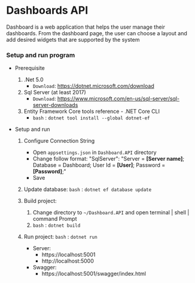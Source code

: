 # Dashboards API

Dashboard is a web application that helps the user manage their dashboards. From the dashboard page, the user can choose a layout and add desired widgets that are supported by the system

### Setup and run program

* Prerequisite
  1. .Net 5.0
     - `Download`: https://dotnet.microsoft.com/download
  2. Sql Server (at least 2017)
     - `Download`: https://www.microsoft.com/en-us/sql-server/sql-server-downloads
  3. Entity Framework Core tools reference - .NET Core CLI
     - `bash` : `dotnet tool install --global dotnet-ef`

* Setup and run
  1. Configure Connection String
     - Open `appsettings.json` in `Dashboard.API` directory
     - Change follow format: "SqlServer": "Server = **[Server name]**; Database = Dashboard; User Id = **[User]**; Password = **[Password]**;"
     - Save

  2. Update database: `bash` : `dotnet ef database update`

  3. Build project:
     1. Change directory to `~/Dashboard.API` and open terminal | shell | command Prompt
     2. `bash` : `dotnet build`

  4. Run project: `bash` : `dotnet run`
     - Server:
       - https://localhost:5001
       - http://localhost:5000
     - Swagger:
       - https://localhost:5001/swagger/index.html